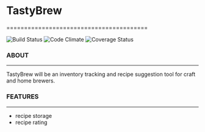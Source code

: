 # TastyBrew
========================================


![Build Status](https://codeship.com/projects/1d638120-d608-0134-9070-3699055d7bd4/status?branch=master)
![Code Climate](https://codeclimate.com/github/jonnylink/tastybrew/badges/gpa.svg)
![Coverage Status](https://coveralls.io/repos/github/jonnylink/tastybrew/badge.svg?branch=master)


### ABOUT
--------------------
TastyBrew will be an inventory tracking and recipe suggestion tool for craft and home brewers.

### FEATURES
--------------------
- recipe storage
- recipe rating
